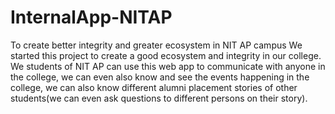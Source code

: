 # InternalApp-NITAP
To create better integrity and greater ecosystem in NIT AP campus
We started this project to create a good ecosystem and integrity in our college. 
We students of NIT AP can use this web app to communicate with anyone in the college, 
we can even also know and see the events happening in the college, 
we can also know different alumni placement stories of other students(we can even ask questions to different persons on their story).
